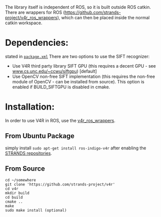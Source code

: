 The library itself is independent of ROS, so it is built outside ROS catkin. There are wrappers for ROS (https://github.com/strands-project/v4r_ros_wrappers), which can then be placed inside the normal catkin workspace.

# Dependencies:
stated in [`package.xml`](https://github.com/strands-project/v4r/blob/master/package.xml)
There are two options to use the SIFT recognizer:
 - Use V4R third party library SIFT GPU (this requires a decent GPU - see www.cs.unc.edu/~ccwu/siftgpu) [default]
 - Use OpenCV non-free SIFT implementation (this requires the non-free module of OpenCV - can be installed from source). This option is enabled if BUILD_SIFTGPU is disabled in cmake.

# Installation:

In order to use V4R in ROS, use the [v4r_ros_wrappers](https://github.com/strands-project/v4r_ros_wrappers/blob/master/Readme.md). 

## From Ubuntu Package

simply install `sudo apt-get install ros-indigo-v4r` after enabling the [STRANDS repositories](https://github.com/strands-project-releases/strands-releases/wiki#using-the-strands-repository). 

## From Source

```
cd ~/somewhere
git clone 'https://github.com/strands-project/v4r'
cd v4r
mkdir build
cd build
cmake ..
make
sudo make install (optional)
```

